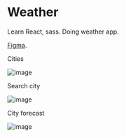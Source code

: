 # Weather

Learn React, sass. Doing weather app. 

[Figma](https://www.figma.com/file/GP17VzsG8Zpq6XDcDwLTpZ/Weather).

Cities

![image](https://user-images.githubusercontent.com/81089091/140640783-ee71315e-4978-47c2-bea9-cb5140a5dc6d.png)

Search city

![image](https://user-images.githubusercontent.com/81089091/140640817-500a04c0-8479-48f6-9059-405c2fbfff77.png)

City forecast

![image](https://user-images.githubusercontent.com/81089091/140640827-41dd6e30-c903-43d4-aed8-7ed1c1c29fea.png)
